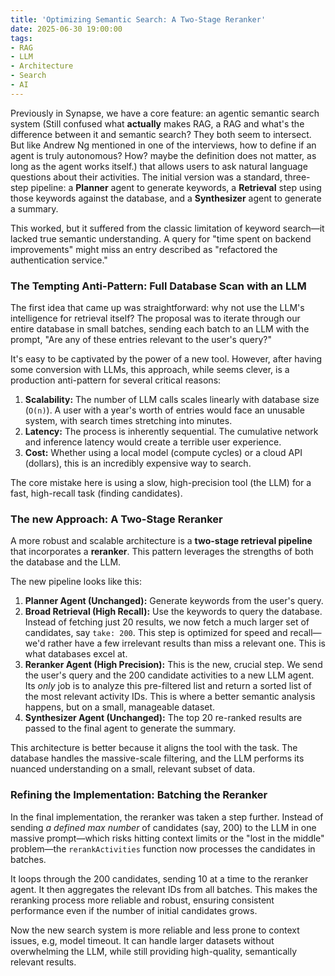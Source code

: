 ```yaml
---
title: 'Optimizing Semantic Search: A Two-Stage Reranker'
date: 2025-06-30 19:00:00
tags:
- RAG
- LLM
- Architecture
- Search
- AI
---
```


Previously in Synapse, we have a core feature: an agentic semantic search system (Still confused what **actually** makes RAG, a RAG and what's the difference between it and semantic search? They both seem to intersect. But like Andrew Ng mentioned in one of the interviews, how to define if an agent is truly autonomous? How? maybe the definition does not matter, as long as the agent works itself.) that allows users to ask natural language questions about their activities. The initial version was a standard, three-step pipeline: a **Planner** agent to generate keywords, a **Retrieval** step using those keywords against the database, and a **Synthesizer** agent to generate a summary.

This worked, but it suffered from the classic limitation of keyword search—it lacked true semantic understanding. A query for "time spent on backend improvements" might miss an entry described as "refactored the authentication service."

<!-- more -->

### The Tempting Anti-Pattern: Full Database Scan with an LLM

The first idea that came up was straightforward: why not use the LLM's intelligence for retrieval itself? The proposal was to iterate through our entire database in small batches, sending each batch to an LLM with the prompt, "Are any of these entries relevant to the user's query?"

It's easy to be captivated by the power of a new tool. However, after having some conversion with LLMs, this approach, while seems clever, is a production anti-pattern for several critical reasons:

1.  **Scalability:** The number of LLM calls scales linearly with database size (`O(n)`). A user with a year's worth of entries would face an unusable system, with search times stretching into minutes.
2.  **Latency:** The process is inherently sequential. The cumulative network and inference latency would create a terrible user experience.
3.  **Cost:** Whether using a local model (compute cycles) or a cloud API (dollars), this is an incredibly expensive way to search.

The core mistake here is using a slow, high-precision tool (the LLM) for a fast, high-recall task (finding candidates).

### The new Approach: A Two-Stage Reranker

A more robust and scalable architecture is a **two-stage retrieval pipeline** that incorporates a **reranker**. This pattern leverages the strengths of both the database and the LLM.

The new pipeline looks like this:

1.  **Planner Agent (Unchanged):** Generate keywords from the user's query.
2.  **Broad Retrieval (High Recall):** Use the keywords to query the database. Instead of fetching just 20 results, we now fetch a much larger set of candidates, say `take: 200`. This step is optimized for speed and recall—we'd rather have a few irrelevant results than miss a relevant one. This is what databases excel at.
3.  **Reranker Agent (High Precision):** This is the new, crucial step. We send the user's query and the 200 candidate activities to a new LLM agent. Its *only* job is to analyze this pre-filtered list and return a sorted list of the most relevant activity IDs. This is where a better semantic analysis happens, but on a small, manageable dataset.
4.  **Synthesizer Agent (Unchanged):** The top 20 re-ranked results are passed to the final agent to generate the summary.

This architecture is better because it aligns the tool with the task. The database handles the massive-scale filtering, and the LLM performs its nuanced understanding on a small, relevant subset of data.

### Refining the Implementation: Batching the Reranker

In the final implementation, the reranker was taken a step further. Instead of sending *a defined max number* of candidates (say, 200) to the LLM in one massive prompt—which risks hitting context limits or the "lost in the middle" problem—the `rerankActivities` function now processes the candidates in batches.

It loops through the 200 candidates, sending 10 at a time to the reranker agent. It then aggregates the relevant IDs from all batches. This makes the reranking process more reliable and robust, ensuring consistent performance even if the number of initial candidates grows.

Now the new search system is more reliable and less prone to context issues, e.g, model timeout. It can handle larger datasets without overwhelming the LLM, while still providing high-quality, semantically relevant results.